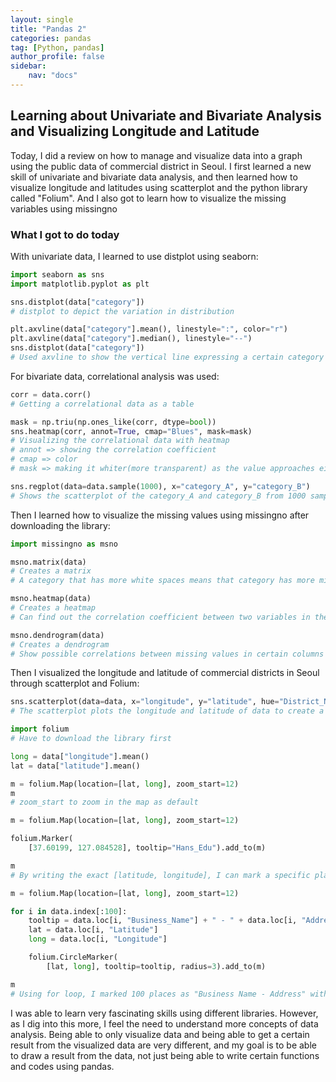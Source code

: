 ```yaml
---
layout: single
title: "Pandas 2"
categories: pandas
tag: [Python, pandas]
author_profile: false
sidebar:
    nav: "docs"
---
```


## Learning about Univariate and Bivariate Analysis and Visualizing Longitude and Latitude

Today, I did a review on how to manage and visualize data into a graph using the public data of commercial district in Seoul. 
I first learned a new skill of univariate and bivariate data analysis, and then learned how to visualize longitude and latitudes using scatterplot and the python library called "Folium".
And I also got to learn how to visualize the missing variables using missingno

### What I got to do today
With univariate data, I learned to use distplot using seaborn:

```python
import seaborn as sns
import matplotlib.pyplot as plt

sns.distplot(data["category"])
# distplot to depict the variation in distribution

plt.axvline(data["category"].mean(), linestyle=":", color="r")
plt.axvline(data["category"].median(), linestyle="--")
sns.distplot(data["category"])
# Used axvline to show the vertical line expressing a certain category of a data.
```

For bivariate data, correlational analysis was used:

```python
corr = data.corr()
# Getting a correlational data as a table

mask = np.triu(np.ones_like(corr, dtype=bool))
sns.heatmap(corr, annot=True, cmap="Blues", mask=mask)
# Visualizing the correlational data with heatmap
# annot => showing the correlation coefficient
# cmap => color
# mask => making it whiter(more transparent) as the value approaches either 1 or -1

sns.regplot(data=data.sample(1000), x="category_A", y="category_B")
# Shows the scatterplot of the category_A and category_B from 1000 samples of a data, and also draws a regression line.
```

Then I learned how to visualize the missing values using missingno after downloading the library:
```python
import missingno as msno

msno.matrix(data)
# Creates a matrix
# A category that has more white spaces means that category has more missing values

msno.heatmap(data)
# Creates a heatmap
# Can find out the correlation coefficient between two variables in the presence of missing data.

msno.dendrogram(data)
# Creates a dendrogram
# Show possible correlations between missing values in certain columns using the tree of hierarchical clustering algorithm.
```

Then I visualized the longitude and latitude of commercial districts in Seoul through scatterplot and Folium:
```python
sns.scatterplot(data=data, x="longitude", y="latitude", hue="District_Name")
# The scatterplot plots the longitude and latitude of data to create a map, and it has different colors depending on the district.

import folium
# Have to download the library first

long = data["longitude"].mean()
lat = data["latitude"].mean()

m = folium.Map(location=[lat, long], zoom_start=12)
m
# zoom_start to zoom in the map as default

m = folium.Map(location=[lat, long], zoom_start=12)

folium.Marker(
    [37.60199, 127.084528], tooltip="Hans_Edu").add_to(m)

m
# By writing the exact [latitude, longitude], I can mark a specific place and label it by tooltip.

m = folium.Map(location=[lat, long], zoom_start=12)

for i in data.index[:100]:
    tooltip = data.loc[i, "Business_Name"] + " - " + data.loc[i, "Address"]
    lat = data.loc[i, "Latitude"]
    long = data.loc[i, "Longitude"]

    folium.CircleMarker(
        [lat, long], tooltip=tooltip, radius=3).add_to(m)

m
# Using for loop, I marked 100 places as "Business Name - Address" with a different type of marker called circle marker.
```

I was able to learn very fascinating skills using different libraries. However, as I dig into this more, I feel the need to understand more concepts of data analysis. 
Being able to only visualize data and being able to get a certain result from the visualized data are very different, and my goal is to be able to draw a result from the data, 
not just being able to write certain functions and codes using pandas.